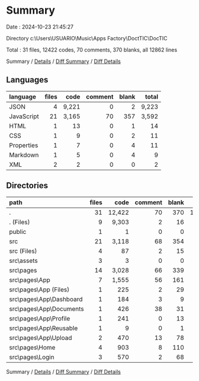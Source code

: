 # Summary

Date : 2024-10-23 21:45:27

Directory c:\\Users\\USUARIO\\Music\\Apps Factory\\DoctTIC\\DocTIC

Total : 31 files,  12422 codes, 70 comments, 370 blanks, all 12862 lines

Summary / [Details](details.md) / [Diff Summary](diff.md) / [Diff Details](diff-details.md)

## Languages
| language | files | code | comment | blank | total |
| :--- | ---: | ---: | ---: | ---: | ---: |
| JSON | 4 | 9,221 | 0 | 2 | 9,223 |
| JavaScript | 21 | 3,165 | 70 | 357 | 3,592 |
| HTML | 1 | 13 | 0 | 1 | 14 |
| CSS | 1 | 9 | 0 | 2 | 11 |
| Properties | 1 | 7 | 0 | 4 | 11 |
| Markdown | 1 | 5 | 0 | 4 | 9 |
| XML | 2 | 2 | 0 | 0 | 2 |

## Directories
| path | files | code | comment | blank | total |
| :--- | ---: | ---: | ---: | ---: | ---: |
| . | 31 | 12,422 | 70 | 370 | 12,862 |
| . (Files) | 9 | 9,303 | 2 | 16 | 9,321 |
| public | 1 | 1 | 0 | 0 | 1 |
| src | 21 | 3,118 | 68 | 354 | 3,540 |
| src (Files) | 4 | 87 | 2 | 15 | 104 |
| src\\assets | 3 | 3 | 0 | 0 | 3 |
| src\\pages | 14 | 3,028 | 66 | 339 | 3,433 |
| src\\pages\\App | 7 | 1,555 | 56 | 161 | 1,772 |
| src\\pages\\App (Files) | 1 | 225 | 2 | 29 | 256 |
| src\\pages\\App\\Dashboard | 1 | 184 | 3 | 9 | 196 |
| src\\pages\\App\\Documents | 1 | 426 | 38 | 31 | 495 |
| src\\pages\\App\\Profile | 1 | 241 | 0 | 13 | 254 |
| src\\pages\\App\\Reusable | 1 | 9 | 0 | 1 | 10 |
| src\\pages\\App\\Upload | 2 | 470 | 13 | 78 | 561 |
| src\\pages\\Home | 4 | 903 | 8 | 110 | 1,021 |
| src\\pages\\Login | 3 | 570 | 2 | 68 | 640 |

Summary / [Details](details.md) / [Diff Summary](diff.md) / [Diff Details](diff-details.md)
